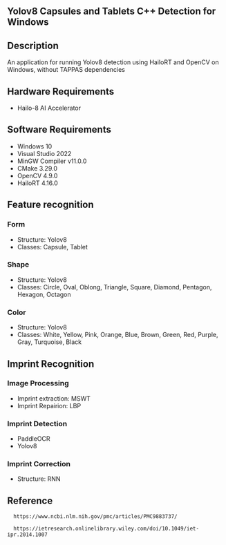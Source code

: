 ## Yolov8 Capsules and Tablets C++ Detection for Windows

## Description
An application for running Yolov8 detection using HailoRT and OpenCV on Windows, without TAPPAS dependencies

## Hardware Requirements
* Hailo-8 AI Accelerator

## Software Requirements
* Windows 10
* Visual Studio 2022
* MinGW Compiler v11.0.0
* CMake 3.29.0
* OpenCV 4.9.0
* HailoRT 4.16.0

## Feature recognition
### Form
* Structure: Yolov8
* Classes: Capsule, Tablet

### Shape
* Structure: Yolov8
* Classes: Circle, Oval, Oblong, Triangle, Square, Diamond, Pentagon, Hexagon, Octagon

### Color
* Structure: Yolov8
* Classes: White, Yellow, Pink, Orange, Blue, Brown, Green, Red, Purple, Gray, Turquoise, Black

## Imprint Recognition
### Image Processing
* Imprint extraction: MSWT
* Imprint Repairion: LBP

### Imprint Detection
* PaddleOCR
* Yolov8

### Imprint Correction
* Structure: RNN

## Reference
```
  https://www.ncbi.nlm.nih.gov/pmc/articles/PMC9883737/
```
```
  https://ietresearch.onlinelibrary.wiley.com/doi/10.1049/iet-ipr.2014.1007
```
